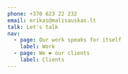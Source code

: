 ```yaml
---
phone: +370 623 22 232
email: erikas@malisauskas.lt
talk: Let's talk
nav:
  - page: Our work speaks for itself
    label: Work
  - page: We ❤️ our clients
    label: Clients
---
```

